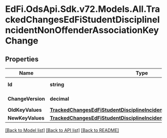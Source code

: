 # EdFi.OdsApi.Sdk.v72.Models.All.TrackedChangesEdFiStudentDisciplineIncidentNonOffenderAssociationKeyChange

## Properties

Name | Type | Description | Notes
------------ | ------------- | ------------- | -------------
**Id** | **string** | Resource identifier | [optional] 
**ChangeVersion** | **decimal** | Change version | [optional] 
**OldKeyValues** | [**TrackedChangesEdFiStudentDisciplineIncidentNonOffenderAssociationKey**](TrackedChangesEdFiStudentDisciplineIncidentNonOffenderAssociationKey.md) |  | [optional] 
**NewKeyValues** | [**TrackedChangesEdFiStudentDisciplineIncidentNonOffenderAssociationKey**](TrackedChangesEdFiStudentDisciplineIncidentNonOffenderAssociationKey.md) |  | [optional] 

[[Back to Model list]](../../README.md#documentation-for-models) [[Back to API list]](../../README.md#documentation-for-api-endpoints) [[Back to README]](../../README.md)

